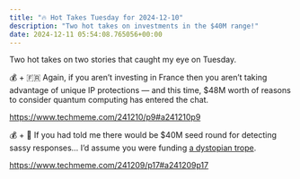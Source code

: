 ```yaml
---
title: "🔥 Hot Takes Tuesday for 2024-12-10"
description: "Two hot takes on investments in the $40M range!"
date: 2024-12-11 05:54:08.765056+00:00
---
```


<!-- buttondown-editor-mode: fancy --><p>Two hot takes on two stories that caught my eye on Tuesday.</p><p>💰 + 🇫🇷 Again, if you aren’t investing in France then you aren’t taking advantage of unique IP protections — and this time, $48M worth of reasons to consider quantum computing has entered the chat. </p><p><a target="_blank" rel="noopener noreferrer nofollow" href="https://www.techmeme.com/241210/p9#a241210p9">https://www.techmeme.com/241210/p9#a241210p9</a></p><p>💰 + 💁  If you had told me there would be $40M seed round for detecting sassy responses… I’d assume you were funding <a target="_blank" rel="noopener noreferrer nofollow" href="https://www.youtube.com/watch?v=JzF5VawGgiA">a dystopian trope</a>.</p><p><a target="_blank" rel="noopener noreferrer nofollow" href="https://www.techmeme.com/241209/p17#a241209p17">https://www.techmeme.com/241209/p17#a241209p17</a></p><p></p><p></p>